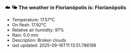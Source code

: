 ### ☁️ 🌤️  The weather in Florianópolis is: Florianópolis

- Temperature: 17.57°C
- On flesh: 17.92°C
- Relative air humidity: 97%
- Rain: 0.0 mm
- Description: Broken clouds
- last updated: 2025-09-16T11:13:51.786198
